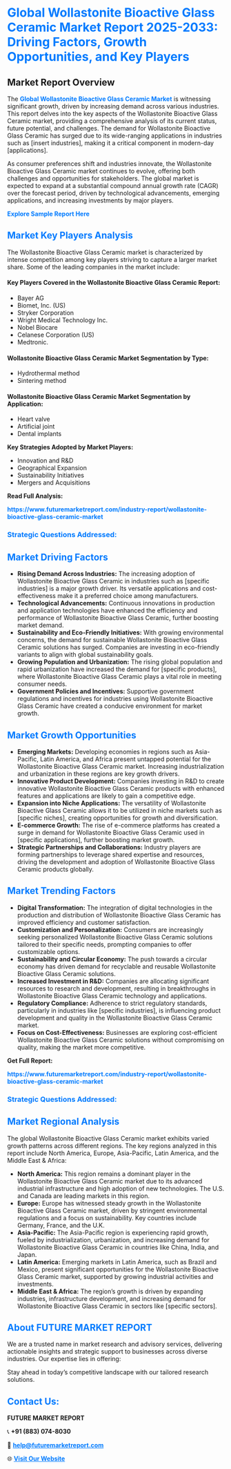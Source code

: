 <h1 style="color: #007BFF;">Global Wollastonite Bioactive Glass Ceramic Market Report 2025-2033: Driving Factors, Growth Opportunities, and Key Players</h1>

<section id="overview">
<h2>Market Report Overview</h2>
<p>The <a href="https://www.futuremarketreport.com/industry-report/wollastonite-bioactive-glass-ceramic-market" style="color: #007BFF; text-decoration: none;"><strong>Global Wollastonite Bioactive Glass Ceramic Market</strong></a> is witnessing significant growth, driven by increasing demand across various industries. This report delves into the key aspects of the Wollastonite Bioactive Glass Ceramic market, providing a comprehensive analysis of its current status, future potential, and challenges. The demand for Wollastonite Bioactive Glass Ceramic has surged due to its wide-ranging applications in industries such as [insert industries], making it a critical component in modern-day [applications].</p>
<p>As consumer preferences shift and industries innovate, the Wollastonite Bioactive Glass Ceramic market continues to evolve, offering both challenges and opportunities for stakeholders. The global market is expected to expand at a substantial compound annual growth rate (CAGR) over the forecast period, driven by technological advancements, emerging applications, and increasing investments by major players.</p>
</section>

<section id="overview">
<p><a href="https://www.futuremarketreport.com/request-sample/reportId=114600" style="color: #007BFF; text-decoration: none;"><strong>Explore Sample Report Here</strong></a></p>
</section>

<section id="key-players">
<h2 style="color: #007BFF;">Market Key Players Analysis</h2>
<p>The Wollastonite Bioactive Glass Ceramic market is characterized by intense competition among key players striving to capture a larger market share. Some of the leading companies in the market include:</p>
<h4>Key Players Covered in the Wollastonite Bioactive Glass Ceramic Report:</h4>
<ul><li>Bayer AG</li><li>Biomet, Inc. (US)</li><li>Stryker Corporation</li><li>Wright Medical Technology Inc.</li><li>Nobel Biocare</li><li>Celanese Corporation (US)</li><li>Medtronic.</li></ul>
<h4>Wollastonite Bioactive Glass Ceramic Market Segmentation by Type:</h4>
<ul><li>Hydrothermal method</li><li>Sintering method</li></ul>

<h4>Wollastonite Bioactive Glass Ceramic Market Segmentation by Application:</h4>
<ul><li>Heart valve</li><li>Artificial joint</li><li>Dental implants</li></ul>
<p><strong>Key Strategies Adopted by Market Players:</strong></p>
<ul>
<li>Innovation and R&D</li>
<li>Geographical Expansion</li>
<li>Sustainability Initiatives</li>
<li>Mergers and Acquisitions</li>
</ul>
</section>

<section>
<p><strong>Read Full Analysis: </strong></p><a href="https://www.futuremarketreport.com/industry-report/wollastonite-bioactive-glass-ceramic-market" style="color: #007BFF; text-decoration: none;"><strong>https://www.futuremarketreport.com/industry-report/wollastonite-bioactive-glass-ceramic-market</strong></a>
<h3 style="color: #007BFF;">Strategic Questions Addressed:</h3>
</section>

<section id="driving-factors">
<h2 style="color: #007BFF;">Market Driving Factors</h2>
<ul>
<li><strong>Rising Demand Across Industries:</strong> The increasing adoption of Wollastonite Bioactive Glass Ceramic in industries such as [specific industries] is a major growth driver. Its versatile applications and cost-effectiveness make it a preferred choice among manufacturers.</li>
<li><strong>Technological Advancements:</strong> Continuous innovations in production and application technologies have enhanced the efficiency and performance of Wollastonite Bioactive Glass Ceramic, further boosting market demand.</li>
<li><strong>Sustainability and Eco-Friendly Initiatives:</strong> With growing environmental concerns, the demand for sustainable Wollastonite Bioactive Glass Ceramic solutions has surged. Companies are investing in eco-friendly variants to align with global sustainability goals.</li>
<li><strong>Growing Population and Urbanization:</strong> The rising global population and rapid urbanization have increased the demand for [specific products], where Wollastonite Bioactive Glass Ceramic plays a vital role in meeting consumer needs.</li>
<li><strong>Government Policies and Incentives:</strong> Supportive government regulations and incentives for industries using Wollastonite Bioactive Glass Ceramic have created a conducive environment for market growth.</li>
</ul>
</section>

<section id="growth-opportunities">
<h2 style="color: #007BFF;">Market Growth Opportunities</h2>
<ul>
<li><strong>Emerging Markets:</strong> Developing economies in regions such as Asia-Pacific, Latin America, and Africa present untapped potential for the Wollastonite Bioactive Glass Ceramic market. Increasing industrialization and urbanization in these regions are key growth drivers.</li>
<li><strong>Innovative Product Development:</strong> Companies investing in R&D to create innovative Wollastonite Bioactive Glass Ceramic products with enhanced features and applications are likely to gain a competitive edge.</li>
<li><strong>Expansion into Niche Applications:</strong> The versatility of Wollastonite Bioactive Glass Ceramic allows it to be utilized in niche markets such as [specific niches], creating opportunities for growth and diversification.</li>
<li><strong>E-commerce Growth:</strong> The rise of e-commerce platforms has created a surge in demand for Wollastonite Bioactive Glass Ceramic used in [specific applications], further boosting market growth.</li>
<li><strong>Strategic Partnerships and Collaborations:</strong> Industry players are forming partnerships to leverage shared expertise and resources, driving the development and adoption of Wollastonite Bioactive Glass Ceramic products globally.</li>
</ul>
</section>

<section id="trending-factors">
<h2 style="color: #007BFF;">Market Trending Factors</h2>
<ul>
<li><strong>Digital Transformation:</strong> The integration of digital technologies in the production and distribution of Wollastonite Bioactive Glass Ceramic has improved efficiency and customer satisfaction.</li>
<li><strong>Customization and Personalization:</strong> Consumers are increasingly seeking personalized Wollastonite Bioactive Glass Ceramic solutions tailored to their specific needs, prompting companies to offer customizable options.</li>
<li><strong>Sustainability and Circular Economy:</strong> The push towards a circular economy has driven demand for recyclable and reusable Wollastonite Bioactive Glass Ceramic solutions.</li>
<li><strong>Increased Investment in R&D:</strong> Companies are allocating significant resources to research and development, resulting in breakthroughs in Wollastonite Bioactive Glass Ceramic technology and applications.</li>
<li><strong>Regulatory Compliance:</strong> Adherence to strict regulatory standards, particularly in industries like [specific industries], is influencing product development and quality in the Wollastonite Bioactive Glass Ceramic market.</li>
<li><strong>Focus on Cost-Effectiveness:</strong> Businesses are exploring cost-efficient Wollastonite Bioactive Glass Ceramic solutions without compromising on quality, making the market more competitive.</li>
</ul>
</section>

<section>
<p><strong>Get Full Report: </strong></p><a href="https://www.futuremarketreport.com/industry-report/wollastonite-bioactive-glass-ceramic-market" style="color: #007BFF; text-decoration: none;"><strong>https://www.futuremarketreport.com/industry-report/wollastonite-bioactive-glass-ceramic-market</strong></a>
<h3 style="color: #007BFF;">Strategic Questions Addressed:</h3>
</section>


<section id="regional-analysis">
<h2 style="color: #007BFF;">Market Regional Analysis</h2>
<p>The global Wollastonite Bioactive Glass Ceramic market exhibits varied growth patterns across different regions. The key regions analyzed in this report include North America, Europe, Asia-Pacific, Latin America, and the Middle East & Africa:</p>
<ul>
<li><strong>North America:</strong> This region remains a dominant player in the Wollastonite Bioactive Glass Ceramic market due to its advanced industrial infrastructure and high adoption of new technologies. The U.S. and Canada are leading markets in this region.</li>
<li><strong>Europe:</strong> Europe has witnessed steady growth in the Wollastonite Bioactive Glass Ceramic market, driven by stringent environmental regulations and a focus on sustainability. Key countries include Germany, France, and the U.K.</li>
<li><strong>Asia-Pacific:</strong> The Asia-Pacific region is experiencing rapid growth, fueled by industrialization, urbanization, and increasing demand for Wollastonite Bioactive Glass Ceramic in countries like China, India, and Japan.</li>
<li><strong>Latin America:</strong> Emerging markets in Latin America, such as Brazil and Mexico, present significant opportunities for the Wollastonite Bioactive Glass Ceramic market, supported by growing industrial activities and investments.</li>
<li><strong>Middle East & Africa:</strong> The region’s growth is driven by expanding industries, infrastructure development, and increasing demand for Wollastonite Bioactive Glass Ceramic in sectors like [specific sectors].</li>
</ul>
</section>

<footer>
<h2 style="color: #007BFF;">About FUTURE MARKET REPORT</h2>
<p>We are a trusted name in market research and advisory services, delivering actionable insights and strategic support to businesses across diverse industries. Our expertise lies in offering:</p>

<p>Stay ahead in today’s competitive landscape with our tailored research solutions.</p>

<h2 style="color: #007BFF;">Contact Us:</h2>
<p><strong>FUTURE MARKET REPORT</strong></p>
<p>📞 <strong>+91 (883) 074-8030</strong></p>
<p>📧 <strong><a href="mailto:help@futuremarketreport.com" style="color: #007BFF;">help@futuremarketreport.com</a></strong></p>
<p>🌐 <strong><a href="https://www.futuremarketreport.com/" style="color: #007BFF;">Visit Our Website</a></strong></p>
</footer>